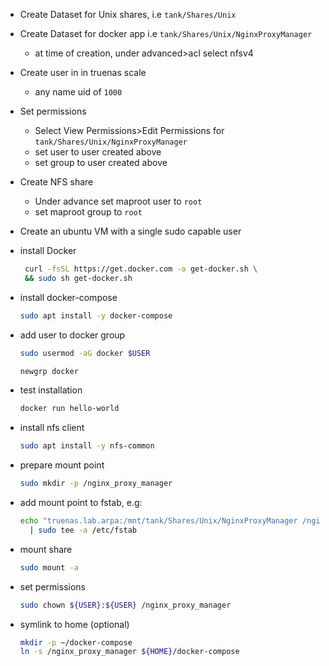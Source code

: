 - Create Dataset for Unix shares, i.e `tank/Shares/Unix`
- Create Dataset for docker app i.e `tank/Shares/Unix/NginxProxyManager` 
  - at time of creation, under advanced>acl select nfsv4
- Create user in in truenas scale
  - any name uid of `1000`
- Set permissions
  - Select View Permissions>Edit Permissions for `tank/Shares/Unix/NginxProxyManager`
  - set user to user created above
  - set group to user created above
- Create NFS share
  - Under advance set maproot user to `root`
  - set maproot group to `root`

- Create an ubuntu VM with a single sudo capable user
- install Docker
  ```bash
   curl -fsSL https://get.docker.com -o get-docker.sh \
   && sudo sh get-docker.sh
   ```
- install docker-compose
  ```bash
  sudo apt install -y docker-compose
  ```
- add user to docker group
  ```bash 
  sudo usermod -aG docker $USER
  ```
  ```bash
  newgrp docker
  ```
- test installation
  ```bash
  docker run hello-world
  ```
- install nfs client
  ```bash
  sudo apt install -y nfs-common
  ```
- prepare mount point
  ```bash
  sudo mkdir -p /nginx_proxy_manager
  ```
- add mount point to fstab, e.g:
  ```bash
  echo "truenas.lab.arpa:/mnt/tank/Shares/Unix/NginxProxyManager /nginx_proxy_manager nfs  rw,async,noatime,hard   0    0" \
    | sudo tee -a /etc/fstab
  ```
 - mount share
   ```bash
   sudo mount -a
   ```
 - set permissions
   ```bash
   sudo chown ${USER}:${USER} /nginx_proxy_manager
   ```
 - symlink to home (optional)
   ```bash
   mkdir -p ~/docker-compose
   ln -s /nginx_proxy_manager ${HOME}/docker-compose
   ```

